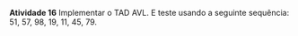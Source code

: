 **Atividade 16**
        Implementar o TAD AVL.
        E teste usando a seguinte sequência: 51, 57, 98, 19, 11, 45, 79.